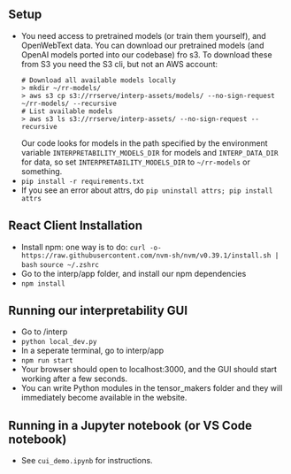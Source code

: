 ## Setup
- You need access to pretrained models (or train them yourself), and OpenWebText data. You can download our pretrained models (and OpenAI models ported into our codebase) fro s3. To download these from S3 you need the S3 cli, but not an AWS account:
  ```
  # Download all available models locally
  > mkdir ~/rr-models/
  > aws s3 cp s3://rrserve/interp-assets/models/ --no-sign-request ~/rr-models/ --recursive
  # List available models
  > aws s3 ls s3://rrserve/interp-assets/ --no-sign-request --recursive
  ```
  Our code looks for models in the path specified by the environment variable `INTERPRETABILITY_MODELS_DIR` for models and `INTERP_DATA_DIR` for data, so set `INTERPRETABILITY_MODELS_DIR` to `~/rr-models` or something.
- `pip install -r requirements.txt`
- If you see an error about attrs, do `pip uninstall attrs; pip install attrs`

## React Client Installation
- Install npm: one way is to do:
    `curl -o- https://raw.githubusercontent.com/nvm-sh/nvm/v0.39.1/install.sh | bash`
    `source ~/.zshrc`
- Go to the interp/app folder, and install our npm dependencies
- `npm install`

## Running our interpretability GUI

- Go to /interp
- `python local_dev.py`
- In a seperate terminal, go to interp/app
- `npm run start`
- Your browser should open to localhost:3000, and the GUI should start working after a few seconds.
- You can write Python modules in the tensor_makers folder and they will immediately become available in the website.

## Running in a Jupyter notebook (or VS Code notebook)

- See `cui_demo.ipynb` for instructions. 
